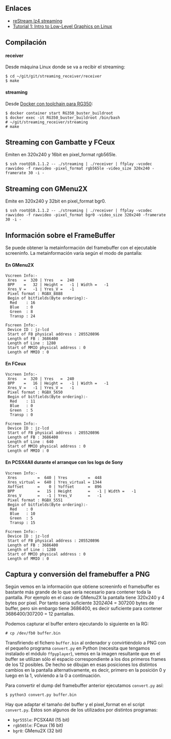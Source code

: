 ## Enlaces

* [reStream lz4 streaming](https://gist.github.com/NickHu/95e8e5e1b8b326d2cb46ce461d3ec701)
* [Tutorial 1: Intro to Low-Level Graphics on Linux](http://betteros.org/tut/graphics1.php)

## Compilación

#### receiver

Desde máquina Linux donde se va a recibir el streaming:

```
$ cd ~/git/git/streaming_receiver/receiver
$ make
```

#### streaming

Desde [Docker con toolchain para RG350](/2020-05-25-rg350_docker_buildroot.html#compilacion-de-distribucion-od-contrib):

```
$ docker container start RG350_buster_buildroot
$ docker exec -it RG350_buster_buildroot /bin/bash
# ~/git/streaming_receiver/streaming
# make
```

## Streaming con Gambatte y FCeux

Emiten en 320x240 y 16bit en pixel_format rgb565le.

```
$ ssh root@10.1.1.2 -- ./streaming | ./receiver | ffplay -vcodec rawvideo -f rawvideo -pixel_format rgb565le -video_size 320x240 -framerate 30 -i -
```

## Streaming con GMenu2X

Emite en 320x240 y 32bit en pixel_format bgr0.

```
$ ssh root@10.1.1.2 -- ./streaming | ./receiver | ffplay -vcodec rawvideo -f rawvideo -pixel_format bgr0 -video_size 320x240 -framerate 30 -i -
```

## Información sobre el FrameBuffer

Se puede obtener la metainformación del framebuffer con el ejecutable screeninfo. La metainformación varía según el modo de pantalla:

#### En GMenu2X

```
Vscreen Info:-
 Xres   =  320 | Yres   =  240
 BPP    =   32 | Height =   -1 | Width =   -1
 Xres_V =   -1 | Yres_V =   -1
 Pixel format : RGBX_8888
 Begin of bitfields(Byte ordering):-
  Red    : 16
  Blue   : 0
  Green  : 8
  Transp : 24

Fscreen Info:-
 Device ID : jz-lcd
 Start of FB physical address : 205520896
 Length of FB : 3686400
 Length of Line : 1280
 Start of MMIO physical address : 0
 Length of MMIO : 0
```

#### En FCeux

```
Vscreen Info:-
 Xres   =  320 | Yres   =  240
 BPP    =   16 | Height =   -1 | Width =   -1
 Xres_V =   -1 | Yres_V =   -1
 Pixel format : RGBX_5650
 Begin of bitfields(Byte ordering):-
  Red    : 11
  Blue   : 0
  Green  : 5
  Transp : 0

Fscreen Info:-
 Device ID : jz-lcd
 Start of FB physical address : 205520896
 Length of FB : 3686400
 Length of Line : 640
 Start of MMIO physical address : 0
 Length of MMIO : 0
```

#### En PCSX4All durante el arranque con los logs de Sony

```
Vscreen Info:-
 Xres         =  640 | Yres         =  448
 Xres_virtual =  640 | Yres_virtual = 1344
 Xoffset      =    0 | Yoffset      =  896
 BPP          =   15 | Height       =   -1 | Width =   -1
 Xres_V       =   -1 | Yres_V       =   -1
 Pixel format : RGBX_5551
 Begin of bitfields(Byte ordering):-
  Red    : 0
  Blue   : 10
  Green  : 5
  Transp : 15

Fscreen Info:-
 Device ID : jz-lcd
 Start of FB physical address : 205520896
 Length of FB : 3686400
 Length of Line : 1280
 Start of MMIO physical address : 0
 Length of MMIO : 0
```

## Captura y conversión del framebuffer a PNG

Según vemos en la información que obtiene screeninfo el framebuffer es bastante más grande de lo que sería necesario para contener toda la pantalla. Por ejemplo en el caso de GMenu2X la pantalla tiene 320x240 y 4 bytes por pixel. Por tanto sería suficiente 320*240*4 = 307200 bytes de buffer, pero sin embargo tiene 3686400, es decir suficiente para contener 3686400/307200 = 12 pantallas.

Podemos capturar el buffer entero ejecutando lo siguiente en la RG:

```
# cp /dev/fb0 buffer.bin
```

Transfiriendo el fichero `buffer.bin` al ordenador y convirtiéndolo a PNG con el pequeño programa `convert.py` en Python (necesita que tengamos instalado el módulo `ffpyplayer`), vemos en la imagen resultante que en el buffer se utilizan sólo el espacio correspondiente a los dos primeros frames de los 12 posibles. De hecho se dibujan en esas posiciones los distintos cambios en la pantalla alternativamente, es decir, primero en la posición 0 y luego en la 1, volviendo a la 0 a continuación.

Para convertir el dump del framebuffer anterior ejecutamos `convert.py` así:

```
$ python3 convert.py buffer.bin
```

Hay que adaptar el tamaño del buffer y el pixel_format en el script `convert.py`. Estos son algunos de los utilizados por distintos programas:

* `bgr555le`: PCSX4All (15 bit)
* `rgb565le`: FCeux (16 bit)
* `bgr0`: GMenu2X (32 bit)
